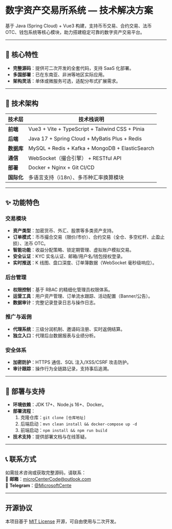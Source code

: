 # 数字资产交易所系统 — 技术解决方案

基于 Java (Spring Cloud) + Vue3 构建，支持币币交易、合约交易、法币 OTC、钱包系统等核心模块，助力搭建稳定可靠的数字资产交易平台。

---

## 📌 核心特性
- **完整源码**：提供可二次开发的全套代码，支持 SaaS 化部署。
- **多国部署**：已在东南亚、非洲等地区实际应用。
- **架构灵活**：单体或微服务可选，适配分布式扩展需求。

---

## 🔧 技术架构
| 技术层       | 技术栈说明                                                                 |
|--------------|--------------------------------------------------------------------------|
| **前端**     | Vue3 + Vite + TypeScript + Tailwind CSS + Pinia                          |
| **后端**     | Java 17 + Spring Cloud + MyBatis Plus + Redis                            |
| **数据库**   | MySQL + Redis + Kafka + MongoDB + ElasticSearch                         |
| **通信**     | WebSocket（撮合引擎） + RESTful API                                      |
| **部署**     | Docker + Nginx + Git CI/CD                                              |
| **国际化**   | 多语言支持（i18n）、多币种汇率换算模块                                   |

---

## ✨ 功能特色

### 交易模块
- **资产类型**：加密货币、外汇、股票等多类资产支持。
- **订单模式**：币币撮合交易（限价/市价）、合约交易（全仓、多空杠杆、止盈止损）、法币 OTC。
- **智能功能**：收益分配策略、锁定期管理、虚拟账户模拟交易。
- **安全认证**：KYC 实名认证、邮箱/用户名/钱包授权登录。
- **实时推送**：K 线图、盘口深度、订单簿数据（WebSocket 毫秒级响应）。

### 后台管理
- **权限控制**：基于 RBAC 的精细化管理员权限体系。
- **运营工具**：用户资产管理、订单流水跟踪、活动配置（Banner/公告）。
- **数据审计**：完整记录登录日志与操作日志。

### 推广与返佣
- **代理系统**：三级分润机制、邀请码注册、实时返佣结算。
- **独立入口**：代理后台数据报表与业绩分析。

### 安全体系
- **加密防护**：HTTPS 通信、SQL 注入/XSS/CSRF 攻击防护。
- **审计跟踪**：操作行为全链路记录，支持事后追溯。

---

## 🚀 部署与支持
- **环境依赖**：JDK 17+、Node.js 16+、Docker。
- **部署流程**：
  1. 克隆仓库：`git clone [仓库地址]`
  2. 后端启动：`mvn clean install && docker-compose up -d`
  3. 前端启动：`npm install && npm run build`
- **技术支持**：提供部署文档与在线答疑。

---

## 📞 联系方式
如需技术咨询或获取完整源码，请联系：  
📧 **邮箱**：microCenterCode@outlook.com  
💬 **Telegram**：[@MicrosoftCente](https://t.me/MicrosoftCente)

---

## 开源协议
本项目基于 [MIT License](LICENSE) 开源，可自由使用与二次开发。
